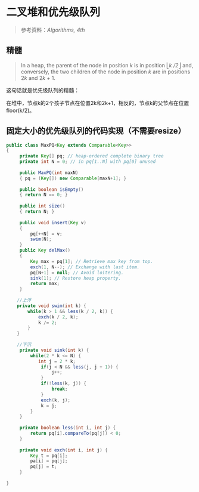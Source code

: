 # 二叉堆和优先级队列

> 参考资料：*Algorithms, 4th*

## 精髓

> In a heap, the parent of the node in position *k* is in position ⎣*k /2*⎦ and, conversely, the two children of the node in position *k* are in positions 2*k* and 2*k +* 1.

这句话就是优先级队列的精髓：

​	在堆中，节点k的2个孩子节点在位置2k和2k+1，相反的，节点k的父节点在位置floor(k/2)。



## 固定大小的优先级队列的代码实现（不需要resize）

```java
public class MaxPQ<Key extends Comparable<Key>> 
{
     private Key[] pq; // heap-ordered complete binary tree
     private int N = 0; // in pq[1..N] with pq[0] unused
    
     public MaxPQ(int maxN)
     { pq = (Key[]) new Comparable[maxN+1]; }
    
     public boolean isEmpty()
     { return N == 0; }
    
     public int size()
     { return N; }
    
     public void insert(Key v)
     { 
         pq[++N] = v;
         swim(N);
     }
     public Key delMax()
     { 
         Key max = pq[1]; // Retrieve max key from top.
         exch(1, N--); // Exchange with last item.
         pq[N+1] = null; // Avoid loitering.
         sink(1); // Restore heap property.
         return max;
     }
     
    //上浮
    private void swim(int k) {
        while(k > 1 && less(k / 2, k)) {
            exch(k / 2, k);
            k /= 2;
        }
    }
    
    //下沉
     private void sink(int k) {
         while(2 * k <= N) {
            int j = 2 * k;
             if(j < N && less(j, j + 1)) {
                 j++;
             }
             if(!less(k, j)) {
                 break;
             }
             exch(k, j);
             k = j;
         }
     }
    
     private boolean less(int i, int j) {
         return pq[i].compareTo(pq[j]) < 0;
     }
    
     private void exch(int i, int j) {
         Key t = pq[i];
         pa[i] = pq[j];
         pq[j] = t;
     }
    
}
```

